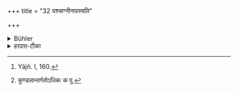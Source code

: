 +++
title = "32 यश्चाग्नीनपास्यति"

+++

<details><summary>Bühler</summary>

32. (Also) he who forsakes the sacred fires without performing the sacrifice necessary on that occasion), [^22] 


[^22]:  Yājñ. I, 160.
</details>

<details><summary>हरदत्त-टीका</summary>

## सूत्रम्
यश्चाऽग्नीनपास्यति ॥ ३२ ॥  
### टिप्पनी
[^१](योऽनापद्यग्निं त्यक्त्वा प्रायश्चित्तं न करोति सोऽप्यभोज्यान्नः । अपि च) अविधिनेत्येव । यश्चाऽविधिना उत्सर्गेष्टया विनाऽनग्नीनपास्यति सोऽप्यभोज्यान्नः ॥ ३२ ॥  

[^१]:

    कुण्डलान्तर्गतोऽधिकः क पु.
</details>
